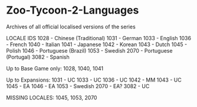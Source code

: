 # Zoo-Tycoon-2-Languages
Archives of all official localised versions of the series

LOCALE IDS
1028 - Chinese (Traditional)
1031 - German
1033 - English
1036 - French
1040 - Italian
1041 - Japanese
1042 - Korean
1043 - Dutch
1045 - Polish
1046 - Portuguese (Brazil)
1053 - Swedish
2070 - Portuguese (Portugal)
3082 - Spanish

Up to Base Game only:
1028, 1040, 1041

Up to Expansions:
1031 - UC
1033 - UC
1036 - UC
1042 - MM
1043 - UC
1045 - EA
1046 - EA
1053 - Swedish
2070 - EA?
3082 - UC

MISSING LOCALES:
1045, 1053, 2070
